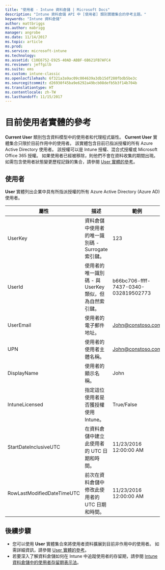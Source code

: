 ```yaml
---
title: "使用者 - Intune 資料倉儲 | Microsoft Docs"
description: "Intune 資料倉儲 API 中 [使用者] 類別實體集合的參考主題。"
keywords: "Intune 資料倉儲"
author: mattbriggs
ms.author: mabrigg
manager: angrobe
ms.date: 11/14/2017
ms.topic: article
ms.prod: 
ms.service: microsoft-intune
ms.technology: 
ms.assetid: C10E6752-E925-40AD-ABBF-6B621FB7AFC4
ms.reviewer: jeffgilb
ms.suite: ems
ms.custom: intune-classic
ms.openlocfilehash: 6f321a3a9ac09c004639a3db15df280fbdb5be3c
ms.sourcegitcommit: d26930f45ba9e6292a49bcb08defb5b3f14b704b
ms.translationtype: HT
ms.contentlocale: zh-TW
ms.lasthandoff: 11/15/2017
---
```

# <a name="reference-for-current-user-entity"></a>目前使用者實體的參考

**Current User** 類別包含資料模型中的使用者和代理程式屬性。 **Current User** 實體集合只限於目前作用中的使用者。 該實體包含目前已指派授權的所有 Azure Active Directory 使用者。 該授權可以是 Intune 授權、混合式授權或 Microsoft Office 365 授權。 如果使用者已經被移除，則他們不會在資料收集的期間出現。 如需包含使用者狀態變更歷程記錄的集合，請參閱 [User 實體的參考](reports-ref-user.md)。


## <a name="user"></a>使用者

**User** 實體列出企業中具有所指派授權的所有 Azure Active Directory (Azure AD) 使用者。

| 屬性  | 描述 | 範例 |
|---------|------------|--------|
| UserKey |資料倉儲中使用者的唯一識別碼 - Surrogate 索引鍵。 |123 |
| UserId |使用者的唯一識別碼 - 與 UserKey 類似，但為自然索引鍵。 |b66bc706-ffff-7437-0340-032819502773 |
| UserEmail |使用者的電子郵件地址。 |John@constoso.com |
| UPN | 使用者的使用者主體名稱。 | John@constoso.com |
| DisplayName |使用者的顯示名稱。 |John |
| IntuneLicensed |指定這位使用者是否獲授權使用 Intune。 |True/False |
| StartDateInclusiveUTC |在資料倉儲中建立此使用者的 UTC 日期和時間。 |11/23/2016 12:00:00 AM |
| RowLastModifiedDateTimeUTC |前次在資料倉儲中修改此使用者的 UTC 日期和時間。 |11/23/2016 12:00:00 AM |

## <a name="next-steps"></a>後續步驟
 - 您可以使用 **User** 實體集合來將使用者資料擴展到目前非作用中的使用者。 如需詳細資訊，請參閱 [User 實體的參考](reports-ref-user.md)。 
 - 若要深入了解資料倉儲如何在 Intune 中追蹤使用者的存留期，請參閱 [Intune 資料倉儲中的使用者存留期表示法](reports-ref-user-timeline.md)。